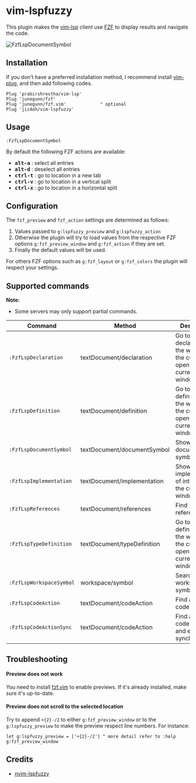 # vim-lspfuzzy

This plugin makes the [vim-lsp](https://github.com/prabirshrestha/vim-lsp) client use
[FZF](https://github.com/junegunn/fzf) to display results and navigate the code.

![FzfLspDocumentSymbol](https://cdn.jsdelivr.net/gh/jiz4oh/backups@master/img/2023/08/upgit_20230811_1691723093.gif)

## Installation

If you don't have a preferred installation method, I recommend install [vim-plug](https://github.com/junegunn/vim-plug), and then add following codes.

```vim
Plug 'prabirshrestha/vim-lsp'
Plug 'junegunn/fzf'
Plug 'junegunn/fzf.vim'             " optional
Plug 'jiz4oh/vim-lspfuzzy'
```

## Usage

```
:FzfLspDocumentSymbol
```

By default the following FZF actions are available:
* <kbd>**alt-a**</kbd> : select all entries
* <kbd>**alt-d**</kbd> : deselect all entries
* <kbd>**ctrl-t**</kbd> : go to location in a new tab
* <kbd>**ctrl-v**</kbd> : go to location in a vertical split
* <kbd>**ctrl-x**</kbd> : go to location in a horizontal split

## Configuration

The `fzf_preview` and `fzf_action` settings are determined as follows:

1. Values passed to `g:lspfuzzy_preview` and `g:lspfuzzy_action`
2. Otherwise the plugin will try to load values from the respective FZF options
   `g:fzf_preview_window` and `g:fzf_action` if they are set.
3. Finally the default values will be used.

For others FZF options such as `g:fzf_layout` or `g:fzf_colors` the plugin will
respect your settings.

## Supported commands

**Note:**
* Some servers may only support partial commands.

| Command | Method | Description|
|--|--|--|
|`:FzfLspDeclaration`|textDocument/declaration | Go to the declaration of the word under the cursor, and open in the current window |
|`:FzfLspDefinition`|textDocument/definition | Go to the definition of the word under the cursor, and open in the current window |
|`:FzfLspDocumentSymbol`|textDocument/documentSymbol | Show document symbols |
|`:FzfLspImplementation`|textDocument/implementation | Show implementation of interface in the current window |
|`:FzfLspReferences`|textDocument/references | Find references |
|`:FzfLspTypeDefinition`|textDocument/typeDefinition | Go to the type definition of the word under the cursor, and open in the current window |
|`:FzfLspWorkspaceSymbol`|workspace/symbol | Search/Show workspace symbol |
|`:FzfLspCodeAction`|textDocument/codeAction| Find available code actions |
|`:FzfLspCodeActionSync`|textDocument/codeAction| Find available code actions and execute synchronously |

## Troubleshooting

#### Preview does not work

You need to install [fzf.vim](https://github.com/junegunn/fzf.vim) to enable
previews. If it's already installed, make sure it's up-to-date.

#### Preview does not scroll to the selected location

Try to append `+{2}-/2` to either `g:fzf_preview_window` or to the `g:lspfuzzy_preview` to make the preview respect line numbers. For instance:

```vim
let g:lspfuzzy_preview = ['+{2}-/2'] " more detail refer to :help g:fzf_preview_window
```

## Credits

- [nvim-lspfuzzy](https://github.com/ojroques/nvim-lspfuzzy)
